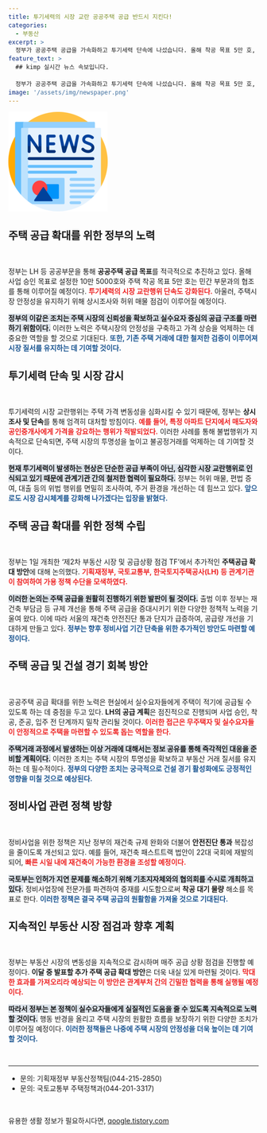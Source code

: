 ```yaml
---
title: 투기세력의 시장 교란 공공주택 공급 반드시 지킨다!
categories:
  - 부동산
excerpt: >
  정부가 공공주택 공급을 가속화하고 투기세력 단속에 나섰습니다. 올해 착공 목표 5만 호, 사업 승인 목표 10만 5000호로 주택시장 안정화를 꾀하며, 불법행위 강력 대처 방침도 밝혔습니다. 주택 시장의 변화가 기대됩니다!
feature_text: >
  ## kimp 실시간 뉴스 속보입니다.

  정부가 공공주택 공급을 가속화하고 투기세력 단속에 나섰습니다. 올해 착공 목표 5만 호, 사업 승인 목표 10만 5000호로 주택시장 안정화를 꾀하며, 불법행위 강력 대처 방침도 밝혔습니다. 주택 시장의 변화가 기대됩니다!
image: '/assets/img/newspaper.png'
---
```


<p><img src="/assets/img/newspaper.png" alt="kimplant 속보" /></p>

<h2 data-ke-size="size26">주택 공급 확대를 위한 정부의 노력</h2>

<p data-ke-size="size16">&nbsp;</p>

<p>정부는 LH 등 공공부문을 통해 <b>공공주택 공급 목표</b>를 적극적으로 추진하고 있다. 올해 사업 승인 목표로 설정한 10만 5000호와 주택 착공 목표 5만 호는 민간 부문과의 협조를 통해 이루어질 예정이다. <b><span style="color: #ee2323;">투기세력의 시장 교란행위 단속도 강화된다.</span></b> 아울러, 주택시장 안정성을 유지하기 위해 상시조사와 허위 매물 점검이 이루어질 예정이다. </p>

<p><b><span style="background-color: #21538527;">정부의 이같은 조치는 주택 시장의 신뢰성을 확보하고 실수요자 중심의 공급 구조를 마련하기 위함이다.</span></b> 이러한 노력은 주택시장의 안정성을 구축하고 가격 상승을 억제하는 데 중요한 역할을 할 것으로 기대된다. <b><span style="color: #1a5490;">또한, 기존 주택 거래에 대한 철저한 검증이 이루어져 시장 질서를 유지하는 데 기여할 것이다.</span></b></p>

<h2 data-ke-size="size26">투기세력 단속 및 시장 감시</h2>

<p data-ke-size="size16">&nbsp;</p>

<p>투기세력의 시장 교란행위는 주택 가격 변동성을 심화시킬 수 있기 때문에, 정부는 <b>상시조사 및 단속</b>를 통해 엄격히 대처할 방침이다. <b><span style="color: #ee2323;">예를 들어, 특정 아파트 단지에서 매도자와 공인중개사에게 가격을 강요하는 행위가 적발되었다.</span></b> 이러한 사례를 통해 불법행위가 지속적으로 단속되면, 주택 시장의 투명성을 높이고 불공정거래를 억제하는 데 기여할 것이다.</p>

<p><b><span style="background-color: #21538527;">현재 투기세력이 발생하는 현상은 단순한 공급 부족이 아닌, 심각한 시장 교란행위로 인식되고 있기 때문에 관계기관 간의 철저한 협력이 필요하다.</span></b> 정부는 허위 매물, 편법 증여, 대출 등의 위법 행위를 면밀히 조사하여, 주거 환경을 개선하는 데 힘쓰고 있다. <b><span style="color: #1a5490;">앞으로도 시장 감시체계를 강화해 나가겠다는 입장을 밝혔다.</span></b></p>

<h2 data-ke-size="size26">주택 공급 확대를 위한 정책 수립</h2>

<p data-ke-size="size16">&nbsp;</p>

<p>정부는 1일 개최한 ‘제2차 부동산 시장 및 공급상황 점검 TF’에서 추가적인 <b>주택공급 확대 방안</b>에 대해 논의했다. <b><span style="color: #ee2323;">기획재정부, 국토교통부, 한국토지주택공사(LH) 등 관계기관이 참여하여 가용 정책 수단을 모색하였다.</span></b></p>

<p><b><span style="background-color: #21538527;">이러한 논의는 주택 공급을 원활히 진행하기 위한 발판이 될 것이다.</span></b> 출범 이후 정부는 재건축 부담금 등 규제 개선을 통해 주택 공급을 증대시키기 위한 다양한 정책적 노력을 기울여 왔다. 이에 따라 서울의 재건축 안전진단 통과 단지가 급증하여, 공급량 개선을 기대하게 만들고 있다. <b><span style="color: #1a5490;">정부는 향후 정비사업 기간 단축을 위한 추가적인 방안도 마련할 예정이다.</span></b></p>

<h2 data-ke-size="size26">주택 공급 및 건설 경기 회복 방안</h2>

<p data-ke-size="size16">&nbsp;</p>

<p>공공주택 공급 확대를 위한 노력은 현실에서 실수요자들에게 주택이 적기에 공급될 수 있도록 하는 데 중점을 두고 있다. <b>LH의 공급 계획</b>은 점진적으로 진행되며 사업 승인, 착공, 준공, 입주 전 단계까지 밀착 관리될 것이다. <b><span style="color: #ee2323;">이러한 접근은 무주택자 및 실수요자들이 안정적으로 주택을 마련할 수 있도록 돕는 역할을 한다.</span></b></p>

<p><b><span style="background-color: #21538527;">주택거래 과정에서 발생하는 이상 거래에 대해서는 정보 공유를 통해 즉각적인 대응을 준비할 계획이다.</span></b> 이러한 조치는 주택 시장의 투명성을 확보하고 부동산 거래 질서를 유지하는 데 필수적이다. <b><span style="color: #1a5490;">정부의 다양한 조치는 궁극적으로 건설 경기 활성화에도 긍정적인 영향을 미칠 것으로 예상된다.</span></b></p>

<h2 data-ke-size="size26">정비사업 관련 정책 방향</h2>

<p data-ke-size="size16">&nbsp;</p>

<p>정비사업을 위한 정책은 지난 정부의 재건축 규제 완화와 더불어 <b>안전진단 통과</b> 복잡성을 줄이도록 개선되고 있다. 예를 들어, 재건축 패스트트랙 법안이 22대 국회에 재발의 되어, <b><span style="color: #ee2323;">빠른 시일 내에 재건축이 가능한 환경을 조성할 예정이다.</span></b></p>

<p><b><span style="background-color: #21538527;">국토부는 인허가 지연 문제를 해소하기 위해 기초지자체와의 협의회를 수시로 개최하고 있다.</span></b> 정비사업장에 전문가를 파견하여 중재를 시도함으로써 <b>착공 대기 물량</b> 해소를 목표로 한다. <b><span style="color: #1a5490;">이러한 정책은 결국 주택 공급의 원활함을 가져올 것으로 기대된다.</span></b></p>

<h2 data-ke-size="size26">지속적인 부동산 시장 점검과 향후 계획</h2>

<p data-ke-size="size16">&nbsp;</p>

<p>정부는 부동산 시장의 변동성을 지속적으로 감시하며 매주 공급 상황 점검을 진행할 예정이다. <b>이달 중 발표할 추가 주택 공급 확대 방안</b>은 더욱 내실 있게 마련될 것이다. <b><span style="color: #ee2323;">막대한 효과를 가져오리라 예상되는 이 방안은 관계부처 간의 긴밀한 협력을 통해 실행될 예정이다.</span></b></p>

<p><b><span style="background-color: #21538527;">따라서 정부는 본 정책이 실수요자들에게 실질적인 도움을 줄 수 있도록 지속적으로 노력할 것이다.</span></b> 행동 반경을 올리고 주택 시장의 원활한 흐름을 보장하기 위한 다양한 조치가 이루어질 예정이다. <b><span style="color: #1a5490;">이러한 정책들은 나중에 주택 시장의 안정성을 더욱 높이는 데 기여할 것이다.</span></b> </p>

<p data-ke-size="size16">&nbsp;</p>

<hr />

<ul>
    <li>문의: 기획재정부 부동산정책팀(044-215-2850)</li>
    <li>문의: 국토교통부 주택정책과(044-201-3317)</li>
</ul>

<p data-ke-size="size16">&nbsp;</p>
유용한 생활 정보가 필요하시다면, <a href="https://qoogle.tistory.com" rel="dofollow">qoogle.tistory.com</a>


